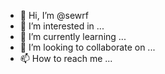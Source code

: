 - 👋 Hi, I’m @sewrf
- 👀 I’m interested in ...
- 🌱 I’m currently learning ...
- 💞️ I’m looking to collaborate on ...
- 📫 How to reach me ...

<!---
sewrf/sewrf is a ✨ special ✨ repository because its `README.md` (this file) appears on your GitHub profile.
You can click the Preview link to take a look at your changes.
--->

